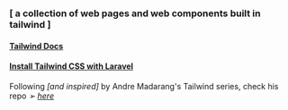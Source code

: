 ### [ a collection of web pages and web components built in tailwind ]

#### [Tailwind Docs](https://tailwindcss.com/)
#### [Install Tailwind CSS with Laravel](https://tailwindcss.com/docs/guides/laravel)

Following _[and inspired]_ by Andre Madarang's Tailwind series, check his repo _➢ [here](https://github.com/drehimself/tailwind-examples)_
